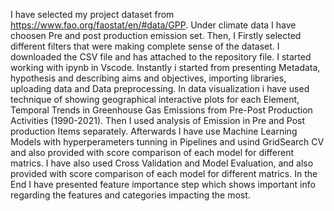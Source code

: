 I have selected my project dataset from https://www.fao.org/faostat/en/#data/GPP.
Under climate data I have choosen Pre and post production emission set.
Then, I Firstly selected different filters that were making complete sense of the dataset.
I downloaded the CSV file and has attached to the repository file.
I started working with ipynb in Vscode.
Instantly i started from presenting  Metadata, hypothesis and describing aims and objectives, importing libraries, uploading data and Data preprocessing.
In data visualization i have used technique of showing geographical interactive plots for each Element, Temporal Trends in Greenhouse Gas Emissions from Pre-Post Production Activities (1990-2021).
Then I used analysis of Emission in Pre and Post production Items separately.
Afterwards I have use Machine Learning Models with hyperperameters tunning in Pipelines and usind GridSearch CV and also provided with score comparison of each model for different matrics.
I have also used Cross Validation and Model Evaluation, and also provided with score comparison of each model for different matrics.
In the End I have presented feature importance step which shows important info regarding the features and categories impacting the most.
